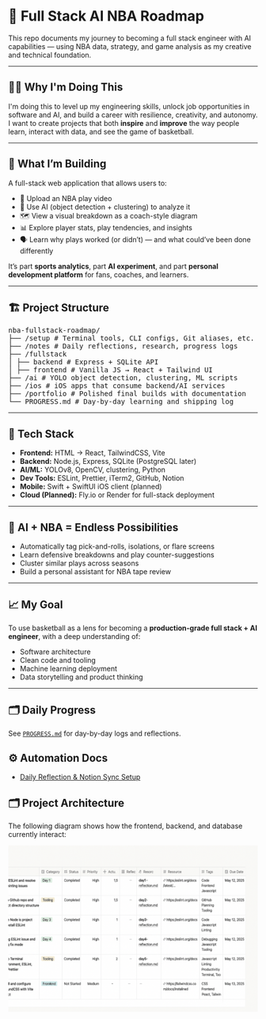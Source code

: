 # 🏀 Full Stack AI NBA Roadmap

This repo documents my journey to becoming a full stack engineer with AI capabilities — using NBA data, strategy, and game analysis as my creative and technical foundation.

---

## 🙋‍♂️ Why I'm Doing This

I'm doing this to level up my engineering skills, unlock job opportunities in software and AI, and build a career with resilience, creativity, and autonomy. I want to create projects that both **inspire** and **improve** the way people learn, interact with data, and see the game of basketball.

---

## 🧠 What I’m Building

A full-stack web application that allows users to:

- 🎥 Upload an NBA play video
- 🧠 Use AI (object detection + clustering) to analyze it
- 🗺️ View a visual breakdown as a coach-style diagram
- 📊 Explore player stats, play tendencies, and insights
- 🗣️ Learn why plays worked (or didn’t) — and what could’ve been done differently

It’s part **sports analytics**, part **AI experiment**, and part **personal development platform** for fans, coaches, and learners.

---

## 🏗️ Project Structure
<pre>
nba-fullstack-roadmap/
├── /setup # Terminal tools, CLI configs, Git aliases, etc.
├── /notes # Daily reflections, research, progress logs
├── /fullstack
│ ├── backend # Express + SQLite API
│ ├── frontend # Vanilla JS → React + Tailwind UI
├── /ai # YOLO object detection, clustering, ML scripts
├── /ios # iOS apps that consume backend/AI services
├── /portfolio # Polished final builds with documentation
└── PROGRESS.md # Day-by-day learning and shipping log
</pre>

---

## 🔧 Tech Stack

- **Frontend:** HTML → React, TailwindCSS, Vite
- **Backend:** Node.js, Express, SQLite (PostgreSQL later)
- **AI/ML:** YOLOv8, OpenCV, clustering, Python
- **Dev Tools:** ESLint, Prettier, iTerm2, GitHub, Notion
- **Mobile:** Swift + SwiftUI iOS client (planned)
- **Cloud (Planned):** Fly.io or Render for full-stack deployment

---

## 🧠 AI + NBA = Endless Possibilities

- Automatically tag pick-and-rolls, isolations, or flare screens
- Learn defensive breakdowns and play counter-suggestions
- Cluster similar plays across seasons
- Build a personal assistant for NBA tape review

---

## 📈 My Goal

To use basketball as a lens for becoming a **production-grade full stack + AI engineer**, with a deep understanding of:

- Software architecture
- Clean code and tooling
- Machine learning deployment
- Data storytelling and product thinking

---

## 🗂️ Daily Progress

See [`PROGRESS.md`](./PROGRESS.md) for day-by-day logs and reflections.

## ⚙️ Automation Docs

- [Daily Reflection & Notion Sync Setup](notes/automation.md)

## 🗂️ Project Architecture

The following diagram shows how the frontend, backend, and database currently interact:

![Architecture Diagram](docs/architecture-day10.png)

